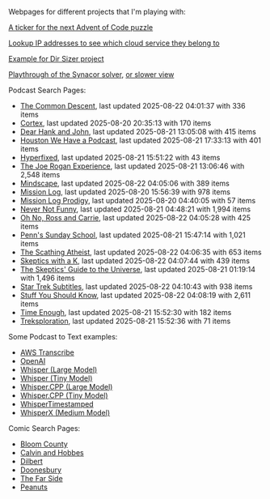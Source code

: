 Webpages for different projects that I'm playing with:

[A ticker for the next Advent of Code puzzle](https://seligman.github.io/aoc_ticker.html)

[Lookup IP addresses to see which cloud service they belong to](https://seligman.github.io/cloud-ips/index.html)

[Example for Dir Sizer project](https://seligman.github.io/dir_sizer/cost_example.html)

[Playthrough of the Synacor solver](https://seligman.github.io/synacor/run_script_speed.html), [or slower view](https://seligman.github.io/synacor/run_script.html)

Podcast Search Pages:
<!-- Podcasts Start -->
* [The Common Descent](https://seligman.github.io/podcasts/common_descent/common_descent.html), last updated 2025-08-22 04:01:37 with 336 items
* [Cortex](https://seligman.github.io/podcasts/cortex_pod/cortex_pod.html), last updated 2025-08-20 20:35:13 with 170 items
* [Dear Hank and John](https://seligman.github.io/podcasts/hank_and_john/hank_and_john.html), last updated 2025-08-21 13:05:08 with 415 items
* [Houston We Have a Podcast](https://seligman.github.io/podcasts/houston_we_have_a_podcast/houston_we_have_a_podcast.html), last updated 2025-08-21 17:33:13 with 401 items
* [Hyperfixed](https://seligman.github.io/podcasts/hyperfixed/hyperfixed.html), last updated 2025-08-21 15:51:22 with 43 items
* [The Joe Rogan Experience](https://seligman.github.io/podcasts/jre/jre.html), last updated 2025-08-21 13:06:46 with 2,548 items
* [Mindscape](https://seligman.github.io/podcasts/mindscape/mindscape.html), last updated 2025-08-22 04:05:06 with 389 items
* [Mission Log](https://seligman.github.io/podcasts/mission_log/mission_log.html), last updated 2025-08-20 15:56:39 with 978 items
* [Mission Log Prodigy](https://seligman.github.io/podcasts/ml_prodigy/ml_prodigy.html), last updated 2025-08-20 04:40:05 with 57 items
* [Never Not Funny](https://seligman.github.io/podcasts/nevernotfunny/nevernotfunny.html), last updated 2025-08-21 04:48:21 with 1,994 items
* [Oh No, Ross and Carrie](https://seligman.github.io/podcasts/oh_no/oh_no.html), last updated 2025-08-22 04:05:28 with 425 items
* [Penn's Sunday School](https://seligman.github.io/podcasts/penn_sunday_school/penn_sunday_school.html), last updated 2025-08-21 15:47:14 with 1,021 items
* [The Scathing Atheist](https://seligman.github.io/podcasts/scathing/scathing.html), last updated 2025-08-22 04:06:35 with 653 items
* [Skeptics with a K](https://seligman.github.io/podcasts/swak/swak.html), last updated 2025-08-22 04:07:44 with 439 items
* [The Skeptics' Guide to the Universe](https://seligman.github.io/podcasts/sgu/sgu.html), last updated 2025-08-21 01:19:14 with 1,496 items
* [Star Trek Subtitles](https://seligman.github.io/star_trek_subtitles/star_trek_subtitles.html), last updated 2025-08-22 04:10:43 with 938 items
* [Stuff You Should Know](https://seligman.github.io/podcasts/stuff_know/stuff_know.html), last updated 2025-08-22 04:08:19 with 2,611 items
* [Time Enough](https://seligman.github.io/podcasts/time_enough/time_enough.html), last updated 2025-08-21 15:52:30 with 182 items
* [Treksploration](https://seligman.github.io/podcasts/treksploration/treksploration.html), last updated 2025-08-21 15:52:36 with 71 items
<!-- Podcasts End -->

Some Podcast to Text examples:
* [AWS Transcribe](https://seligman.github.io/podcast_to_text/Example-Results-AWS-Transcribe.html)
* [OpenAI](https://seligman.github.io/podcast_to_text/Example-Results-OpenAI.html)
* [Whisper (Large Model)](https://seligman.github.io/podcast_to_text/Example-Results-Whisper-Large.html)
* [Whisper (Tiny Model)](https://seligman.github.io/podcast_to_text/Example-Results-Whisper-Tiny.html)
* [Whisper.CPP (Large Model)](https://seligman.github.io/podcast_to_text/Example-Results-Whisper_CPP-Large.html)
* [Whisper.CPP (Tiny Model)](https://seligman.github.io/podcast_to_text/Example-Results-Whisper_CPP-Tiny.html)
* [WhisperTimestamped](https://seligman.github.io/podcast_to_text/Example-Results-WhisperTimestamped-Medium.html)
* [WhisperX (Medium Model)](https://seligman.github.io/podcast_to_text/Example-Results-WhisperX-Medium.html)

Comic Search Pages:
* [Bloom County](https://seligman.github.io/comics/bloom_county.html)
* [Calvin and Hobbes](https://seligman.github.io/comics/calvin_and_hobbes.html)
* [Dilbert](https://seligman.github.io/comics/dilbert.html)
* [Doonesbury](https://seligman.github.io/comics/doonesbury.html)
* [The Far Side](https://seligman.github.io/comics/far_side.html)
* [Peanuts](https://seligman.github.io/comics/peanuts.html)
